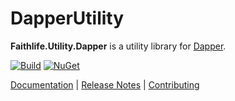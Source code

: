 # DapperUtility

**Faithlife.Utility.Dapper** is a utility library for [Dapper](https://github.com/StackExchange/dapper-dot-net).

[![Build](https://github.com/Faithlife/DapperUtility/workflows/Build/badge.svg)](https://github.com/Faithlife/DapperUtility/actions?query=workflow%3ABuild) [![NuGet](https://img.shields.io/nuget/v/Faithlife.Utility.Dapper.svg)](https://www.nuget.org/packages/Faithlife.Utility.Dapper)

[Documentation](https://faithlife.github.io/DapperUtility/) | [Release Notes](https://github.com/Faithlife/DapperUtility/blob/master/ReleaseNotes.md) | [Contributing](https://github.com/Faithlife/DapperUtility/blob/master/CONTRIBUTING.md)
